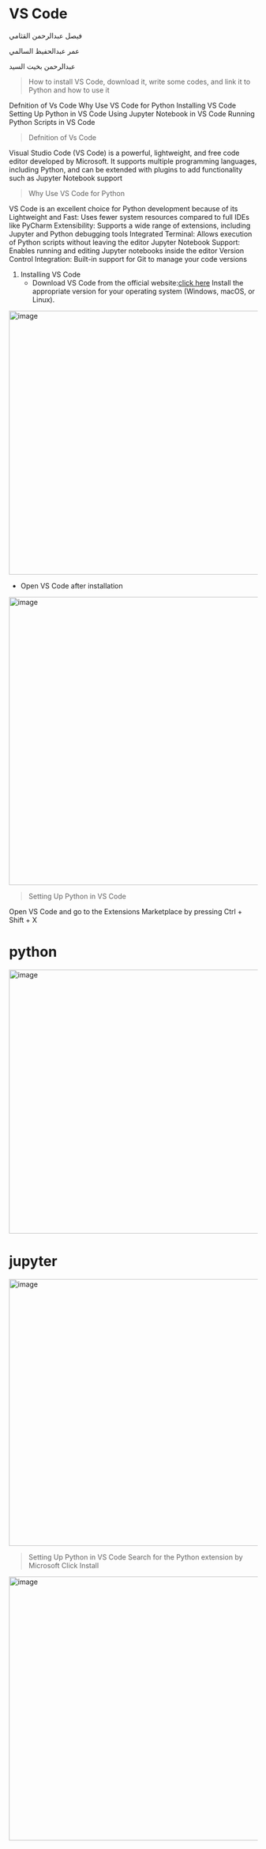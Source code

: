 # VS Code
فيصل عبدالرحمن القثامي

عمر عبدالحفيظ السالمي

عبدالرحمن بخيت السيد
> How to install VS Code, download it, write some codes, and link it to Python and how to use it

Defnition of Vs Code Why Use VS Code for Python Installing VS Code Setting Up Python in VS Code Using Jupyter Notebook in VS Code Running Python Scripts in VS Code

> Defnition of Vs Code

Visual Studio Code (VS Code) is a powerful, lightweight, and free code editor developed by Microsoft. It supports multiple programming languages, including Python, and can be extended with plugins to add functionality such as Jupyter Notebook support

> Why Use VS Code for Python

VS Code is an excellent choice for Python development because of its Lightweight and Fast: Uses fewer system resources compared to full IDEs like PyCharm Extensibility: Supports a wide range of extensions, including Jupyter and Python debugging tools Integrated Terminal: Allows execution of Python scripts without leaving the editor Jupyter Notebook Support: Enables running and editing Jupyter notebooks inside the editor Version Control Integration: Built-in support for Git to manage your code versions

1. Installing VS Code
   - Download VS Code from the official website:[click here](https://code.visualstudio.com/.)
     Install the appropriate version for your operating system (Windows, macOS, or Linux).

<img width="968" height="534" alt="image" src="https://github.com/user-attachments/assets/092604c6-0e18-433c-aeb6-28c13f91e02e" />

  - Open VS Code after installation 

<img width="1085" height="583" alt="image" src="https://github.com/user-attachments/assets/1c335f7f-823e-4643-be44-3095a498d7d3" />


> Setting Up Python in VS Code

Open VS Code and go to the Extensions Marketplace by pressing Ctrl + Shift + X

# python
<img width="558" height="534" alt="image" src="https://github.com/user-attachments/assets/75fadea4-f295-4abc-9385-285b22f06e66" />

# jupyter
<img width="558" height="540" alt="image" src="https://github.com/user-attachments/assets/6f76fc43-0b85-4414-ad0a-a6f84f6106ef" />

> Setting Up Python in VS Code
Search for the Python extension by Microsoft Click Install

<img width="566" height="534" alt="image" src="https://github.com/user-attachments/assets/dd5659b1-371b-4715-8d60-06aa26a51fb3" />










